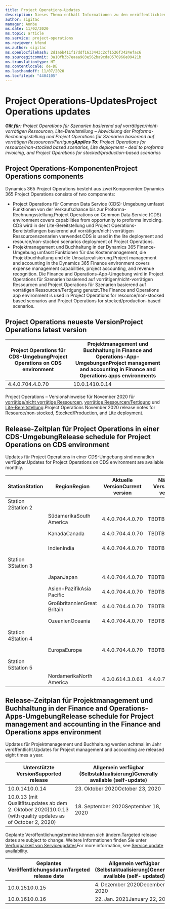 ```yaml
---
title: Project Operations-Updates
description: Dieses Thema enthält Informationen zu den veröffentlichten Versionen von Dynamics 365 Project Operations.
author: sigitac
manager: Annbe
ms.date: 11/02/2020
ms.topic: article
ms.service: project-operations
ms.reviewer: kfend
ms.author: sigitac
ms.openlocfilehash: 2d1a6b411f17ddf1633443c2cf1526f3424efac6
ms.sourcegitcommit: 3a10fb3b7eaaa983e562ba9cda0576966e09421b
ms.translationtype: HT
ms.contentlocale: de-DE
ms.lasthandoff: 11/07/2020
ms.locfileid: "4404105"
---
```

# <a name="project-operations-updates"></a><span data-ttu-id="1f36d-103">Project Operations-Updates</span><span class="sxs-lookup"><span data-stu-id="1f36d-103">Project Operations updates</span></span>

<span data-ttu-id="1f36d-104">_**Gilt für:** Project Operations für Szenarien basierend auf vorrätigen/nicht-vorrätigen Ressourcen, Lite-Bereitstellung – Abwicklung der Proforma-Rechnungsstellung und Project Operations für Szenarien basierend auf vorrätigen Ressourcen/Fertigung_</span><span class="sxs-lookup"><span data-stu-id="1f36d-104">_**Applies To:** Project Operations for resource/non-stocked based scenarios, Lite deployment - deal to proforma invoicing, and Project Operations for stocked/production-based scenarios_</span></span>

## <a name="project-operations-components"></a><span data-ttu-id="1f36d-105">Project Operations-Komponenten</span><span class="sxs-lookup"><span data-stu-id="1f36d-105">Project Operations components</span></span>

<span data-ttu-id="1f36d-106">Dynamics 365 Project Operations besteht aus zwei Komponenten:</span><span class="sxs-lookup"><span data-stu-id="1f36d-106">Dynamics 365 Project Operations consists of two components:</span></span>

- <span data-ttu-id="1f36d-107">Project Operations für Common Data Service (CDS)-Umgebung umfasst Funktionen von der Verkaufschance bis zur Proforma-Rechnungsstellung.</span><span class="sxs-lookup"><span data-stu-id="1f36d-107">Project Operations on Common Data Service (CDS) environment covers capabilities from opportunity to proforma invoicing.</span></span> <span data-ttu-id="1f36d-108">CDS wird in der Lite-Bereitstellung und Project Operations-Bereitstellungen basierend auf vorrätigen/nicht vorrätigen Ressourcenszenarien verwendet.</span><span class="sxs-lookup"><span data-stu-id="1f36d-108">CDS is used in the lite deployment and resource/non-stocked scenarios deployment of Project Operations.</span></span>
- <span data-ttu-id="1f36d-109">Projektmanagement und Buchhaltung in der Dynamics 365 Finance-Umgebung umfasst Funktionen für das Kostenmanagement, die Projektbuchhaltung und die Umsatzrealisierung.</span><span class="sxs-lookup"><span data-stu-id="1f36d-109">Project management and accounting in the Dynamics 365 Finance environment covers expense management capabilities, project accounting, and revenue recognition.</span></span> <span data-ttu-id="1f36d-110">Die Finance and Operations-App-Umgebung wird in Project Operations für Szenarien basierend auf vorrätigen/nicht-vorrätigen Ressourcen und Project Operations für Szenarien basierend auf vorrätigen Ressourcen/Fertigung genutzt.</span><span class="sxs-lookup"><span data-stu-id="1f36d-110">The Finance and Operations app environment is used in Project Operations for resource/non-stocked based scenarios and Project Operations for stocked/production-based scenarios.</span></span>

## <a name="project-operations-latest-version"></a><span data-ttu-id="1f36d-111">Project Operations neueste Version</span><span class="sxs-lookup"><span data-stu-id="1f36d-111">Project Operations latest version</span></span>

| <span data-ttu-id="1f36d-112">Project Operations für CDS-Umgebung</span><span class="sxs-lookup"><span data-stu-id="1f36d-112">Project Operations on CDS environment</span></span> | <span data-ttu-id="1f36d-113">Projektmanagement und Buchhaltung in Finance and Operations-App-Umgebungen</span><span class="sxs-lookup"><span data-stu-id="1f36d-113">Project management and accounting in Finance and Operations apps environments</span></span> |
| --- | --- |
| <span data-ttu-id="1f36d-114">4.4.0.70</span><span class="sxs-lookup"><span data-stu-id="1f36d-114">4.4.0.70</span></span> | <span data-ttu-id="1f36d-115">10.0.14</span><span class="sxs-lookup"><span data-stu-id="1f36d-115">10.0.14</span></span> |

<span data-ttu-id="1f36d-116">Project Operations – Versionshinweise für November 2020 für [vorrätige/nicht vorrätige Ressourcen](whats-new-nov-2020-resource-based.md), [vorrätige Ressourcen/Fertigung](../prod-pma/whats-new/whats-new-nov-2020-production-based.md) und [Lite-Bereitstellung](../pro/whats-new/whats-new-nov-2020-lite.md).</span><span class="sxs-lookup"><span data-stu-id="1f36d-116">Project Operations November 2020 release notes for [Resource/non-stocked](whats-new-nov-2020-resource-based.md), [Stocked/Production](../prod-pma/whats-new/whats-new-nov-2020-production-based.md), and [Lite deployment](../pro/whats-new/whats-new-nov-2020-lite.md).</span></span>

## <a name="release-schedule-for-project-operations-on-cds-environment"></a><span data-ttu-id="1f36d-117">Release-Zeitplan für Project Operations in einer CDS-Umgebung</span><span class="sxs-lookup"><span data-stu-id="1f36d-117">Release schedule for Project Operations on CDS environment</span></span>

<span data-ttu-id="1f36d-118">Updates für Project Operations in einer CDS-Umgebung sind monatlich verfügbar.</span><span class="sxs-lookup"><span data-stu-id="1f36d-118">Updates for Project Operations on CDS environment are available monthly.</span></span> 

| <span data-ttu-id="1f36d-119">Station</span><span class="sxs-lookup"><span data-stu-id="1f36d-119">Station</span></span>   | <span data-ttu-id="1f36d-120">Region</span><span class="sxs-lookup"><span data-stu-id="1f36d-120">Region</span></span>        | <span data-ttu-id="1f36d-121">Aktuelle Version</span><span class="sxs-lookup"><span data-stu-id="1f36d-121">Current version</span></span> | <span data-ttu-id="1f36d-122">Nächste Version</span><span class="sxs-lookup"><span data-stu-id="1f36d-122">Next version</span></span> | <span data-ttu-id="1f36d-123">Allgemein verfügbar</span><span class="sxs-lookup"><span data-stu-id="1f36d-123">Generally available</span></span> |
|-----------|---------------|-----------------|--------------|---------------------|
| <span data-ttu-id="1f36d-124">Station 2</span><span class="sxs-lookup"><span data-stu-id="1f36d-124">Station 2</span></span> |   &nbsp;      |    &nbsp;       | &nbsp;       |      &nbsp;         |
|   &nbsp;  | <span data-ttu-id="1f36d-125">Südamerika</span><span class="sxs-lookup"><span data-stu-id="1f36d-125">South America</span></span> |  <span data-ttu-id="1f36d-126">4.4.0.70</span><span class="sxs-lookup"><span data-stu-id="1f36d-126">4.4.0.70</span></span>       | <span data-ttu-id="1f36d-127">TBD</span><span class="sxs-lookup"><span data-stu-id="1f36d-127">TBD</span></span>     | <span data-ttu-id="1f36d-128">20. November 2020</span><span class="sxs-lookup"><span data-stu-id="1f36d-128">20-Nov-20</span></span>           |
|    &nbsp; | <span data-ttu-id="1f36d-129">Kanada</span><span class="sxs-lookup"><span data-stu-id="1f36d-129">Canada</span></span>        |  <span data-ttu-id="1f36d-130">4.4.0.70</span><span class="sxs-lookup"><span data-stu-id="1f36d-130">4.4.0.70</span></span>       | <span data-ttu-id="1f36d-131">TBD</span><span class="sxs-lookup"><span data-stu-id="1f36d-131">TBD</span></span>     | <span data-ttu-id="1f36d-132">20. November 2020</span><span class="sxs-lookup"><span data-stu-id="1f36d-132">20-Nov-20</span></span>           |
|   &nbsp;  | <span data-ttu-id="1f36d-133">Indien</span><span class="sxs-lookup"><span data-stu-id="1f36d-133">India</span></span>         |  <span data-ttu-id="1f36d-134">4.4.0.70</span><span class="sxs-lookup"><span data-stu-id="1f36d-134">4.4.0.70</span></span>       | <span data-ttu-id="1f36d-135">TBD</span><span class="sxs-lookup"><span data-stu-id="1f36d-135">TBD</span></span>     | <span data-ttu-id="1f36d-136">20. November 2020</span><span class="sxs-lookup"><span data-stu-id="1f36d-136">20-Nov-20</span></span>           |
| <span data-ttu-id="1f36d-137">Station 3</span><span class="sxs-lookup"><span data-stu-id="1f36d-137">Station 3</span></span>  |      &nbsp;   |     &nbsp;      |     &nbsp;   |      &nbsp;         |
|   &nbsp;  | <span data-ttu-id="1f36d-138">Japan</span><span class="sxs-lookup"><span data-stu-id="1f36d-138">Japan</span></span>         |  <span data-ttu-id="1f36d-139">4.4.0.70</span><span class="sxs-lookup"><span data-stu-id="1f36d-139">4.4.0.70</span></span>       | <span data-ttu-id="1f36d-140">TBD</span><span class="sxs-lookup"><span data-stu-id="1f36d-140">TBD</span></span>     | <span data-ttu-id="1f36d-141">04. Dezember 2020</span><span class="sxs-lookup"><span data-stu-id="1f36d-141">04-Dec-20</span></span>           |
|   &nbsp;  | <span data-ttu-id="1f36d-142">Asien-Pazifik</span><span class="sxs-lookup"><span data-stu-id="1f36d-142">Asia Pacific</span></span>  |  <span data-ttu-id="1f36d-143">4.4.0.70</span><span class="sxs-lookup"><span data-stu-id="1f36d-143">4.4.0.70</span></span>       | <span data-ttu-id="1f36d-144">TBD</span><span class="sxs-lookup"><span data-stu-id="1f36d-144">TBD</span></span>     | <span data-ttu-id="1f36d-145">04. Dezember 2020</span><span class="sxs-lookup"><span data-stu-id="1f36d-145">04-Dec-20</span></span>           |
|   &nbsp;  | <span data-ttu-id="1f36d-146">Großbritannien</span><span class="sxs-lookup"><span data-stu-id="1f36d-146">Great Britain</span></span> |  <span data-ttu-id="1f36d-147">4.4.0.70</span><span class="sxs-lookup"><span data-stu-id="1f36d-147">4.4.0.70</span></span>       | <span data-ttu-id="1f36d-148">TBD</span><span class="sxs-lookup"><span data-stu-id="1f36d-148">TBD</span></span>     | <span data-ttu-id="1f36d-149">04. Dezember 2020</span><span class="sxs-lookup"><span data-stu-id="1f36d-149">04-Dec-20</span></span>           |
|   &nbsp;  | <span data-ttu-id="1f36d-150">Ozeanien</span><span class="sxs-lookup"><span data-stu-id="1f36d-150">Oceania</span></span>       |  <span data-ttu-id="1f36d-151">4.4.0.70</span><span class="sxs-lookup"><span data-stu-id="1f36d-151">4.4.0.70</span></span>       | <span data-ttu-id="1f36d-152">TBD</span><span class="sxs-lookup"><span data-stu-id="1f36d-152">TBD</span></span>     | <span data-ttu-id="1f36d-153">04. Dezember 2020</span><span class="sxs-lookup"><span data-stu-id="1f36d-153">04-Dec-20</span></span>           |
| <span data-ttu-id="1f36d-154">Station 4</span><span class="sxs-lookup"><span data-stu-id="1f36d-154">Station 4</span></span> |     &nbsp;    |     &nbsp;      |     &nbsp;   |      &nbsp;         |
|   &nbsp;  | <span data-ttu-id="1f36d-155">Europa</span><span class="sxs-lookup"><span data-stu-id="1f36d-155">Europe</span></span>        |  <span data-ttu-id="1f36d-156">4.4.0.70</span><span class="sxs-lookup"><span data-stu-id="1f36d-156">4.4.0.70</span></span>       | <span data-ttu-id="1f36d-157">TBD</span><span class="sxs-lookup"><span data-stu-id="1f36d-157">TBD</span></span>     | <span data-ttu-id="1f36d-158">11. Dezember 2020</span><span class="sxs-lookup"><span data-stu-id="1f36d-158">11-Dec-20</span></span>           |
| <span data-ttu-id="1f36d-159">Station 5</span><span class="sxs-lookup"><span data-stu-id="1f36d-159">Station 5</span></span> |     &nbsp;    |     &nbsp;      |     &nbsp;   |      &nbsp;         |
|   &nbsp;  | <span data-ttu-id="1f36d-160">Nordamerika</span><span class="sxs-lookup"><span data-stu-id="1f36d-160">North America</span></span> | <span data-ttu-id="1f36d-161">4.3.0.61</span><span class="sxs-lookup"><span data-stu-id="1f36d-161">4.3.0.61</span></span>        | <span data-ttu-id="1f36d-162">4.4.0.70</span><span class="sxs-lookup"><span data-stu-id="1f36d-162">4.4.0.70</span></span>     | <span data-ttu-id="1f36d-163">15. November 2020</span><span class="sxs-lookup"><span data-stu-id="1f36d-163">15-Nov-20</span></span>           |

## <a name="release-schedule-for-project-management-and-accounting-in-the-finance-and-operations-apps-environment"></a><span data-ttu-id="1f36d-164">Release-Zeitplan für Projektmanagement und Buchhaltung in der Finance and Operations-Apps-Umgebung</span><span class="sxs-lookup"><span data-stu-id="1f36d-164">Release schedule for Project management and accounting in the Finance and Operations apps environment</span></span>

<span data-ttu-id="1f36d-165">Updates für Projektmanagement und Buchhaltung werden achtmal im Jahr veröffentlicht.</span><span class="sxs-lookup"><span data-stu-id="1f36d-165">Updates for Project management and accounting are released eight times a year.</span></span>

| <span data-ttu-id="1f36d-166">Unterstützte Version</span><span class="sxs-lookup"><span data-stu-id="1f36d-166">Supported release</span></span> | <span data-ttu-id="1f36d-167">Allgemein verfügbar (Selbstaktualisierung)</span><span class="sxs-lookup"><span data-stu-id="1f36d-167">Generally available (self-update)</span></span> |
| --- | --- |
| <span data-ttu-id="1f36d-168">10.0.14</span><span class="sxs-lookup"><span data-stu-id="1f36d-168">10.0.14</span></span> | <span data-ttu-id="1f36d-169">23. Oktober 2020</span><span class="sxs-lookup"><span data-stu-id="1f36d-169">October 23, 2020</span></span> |
| <span data-ttu-id="1f36d-170">10.0.13 (mit Qualitätsupdates ab dem 2. Oktober 2020)</span><span class="sxs-lookup"><span data-stu-id="1f36d-170">10.0.13 (with quality updates as of October 2, 2020)</span></span> | <span data-ttu-id="1f36d-171">18. September 2020</span><span class="sxs-lookup"><span data-stu-id="1f36d-171">September 18, 2020</span></span> |

<span data-ttu-id="1f36d-172">Geplante Veröffentlichungstermine können sich ändern.</span><span class="sxs-lookup"><span data-stu-id="1f36d-172">Targeted release dates are subject to change.</span></span> <span data-ttu-id="1f36d-173">Weitere Informationen finden Sie unter [Verfügbarkeit von Serviceupdates](https://docs.microsoft.com/dynamics365/fin-ops-core/fin-ops/get-started/public-preview-releases?toc=/dynamics365/finance/toc.json)</span><span class="sxs-lookup"><span data-stu-id="1f36d-173">For more information, see [Service update availability](https://docs.microsoft.com/dynamics365/fin-ops-core/fin-ops/get-started/public-preview-releases?toc=/dynamics365/finance/toc.json).</span></span>

| <span data-ttu-id="1f36d-174">Geplantes Veröffentlichungsdatum</span><span class="sxs-lookup"><span data-stu-id="1f36d-174">Targeted release date</span></span> | <span data-ttu-id="1f36d-175">Allgemein verfügbar (Selbstaktualisierung)</span><span class="sxs-lookup"><span data-stu-id="1f36d-175">Generally available (self- updated)</span></span> |
| --- | --- |
| <span data-ttu-id="1f36d-176">10.0.15</span><span class="sxs-lookup"><span data-stu-id="1f36d-176">10.0.15</span></span> | <span data-ttu-id="1f36d-177">4. Dezember 2020</span><span class="sxs-lookup"><span data-stu-id="1f36d-177">December 4, 2020</span></span> |
| <span data-ttu-id="1f36d-178">10.0.16</span><span class="sxs-lookup"><span data-stu-id="1f36d-178">10.0.16</span></span> | <span data-ttu-id="1f36d-179">22. Jan. 2021</span><span class="sxs-lookup"><span data-stu-id="1f36d-179">January 22, 2021</span></span> |


